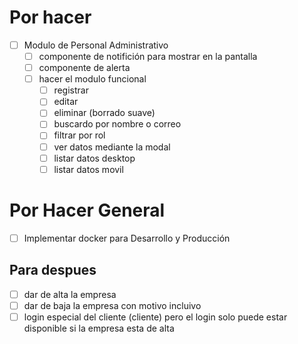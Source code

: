 <!-- modulo de personal -->
# Por hacer
- [ ] Modulo de Personal Administrativo
  - [ ] componente de notifición para mostrar en la pantalla
  - [ ] componente de alerta
  - [ ] hacer el modulo funcional
    - [ ] registrar
    - [ ] editar
    - [ ] eliminar (borrado suave)
    - [ ] buscardo por nombre o correo
    - [ ] filtrar por rol
    - [ ] ver datos mediante la modal
    - [ ] listar datos desktop 
    - [ ] listar datos movil

# Por Hacer General
- [ ] Implementar docker para Desarrollo y Producción

<!-- despues -->
## Para despues
- [ ] dar de alta la empresa
- [ ] dar de baja la empresa con motivo incluivo
- [ ] login especial del cliente (cliente) pero el login solo puede estar disponible si la empresa esta de alta
